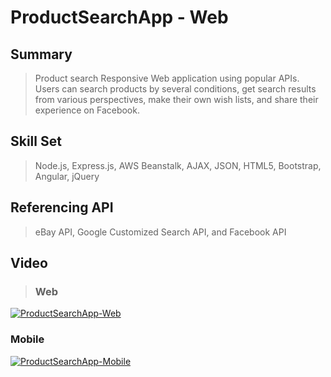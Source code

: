 # ProductSearchApp - Web
## Summary
>Product search Responsive Web application using popular APIs.<br>
>Users can search products by several conditions, get search results from various perspectives, make their own wish lists, and share their experience on Facebook.

## Skill Set
>Node.js, Express.js, AWS Beanstalk, AJAX, JSON, HTML5, Bootstrap, Angular, jQuery

## Referencing API
>eBay API, Google Customized Search API, and Facebook API

## Video
>### Web
[![ProductSearchApp-Web](http://img.youtube.com/vi/5nNjz_Cux9w/0.jpg)](http://www.youtube.com/watch?v=5nNjz_Cux9w "productSearchApp-Web")
### Mobile
[![ProductSearchApp-Mobile](http://img.youtube.com/vi/BmRJdSZt4J0/0.jpg)](http://www.youtube.com/watch?v=BmRJdSZt4J0 "productSearchApp-Mobile")



